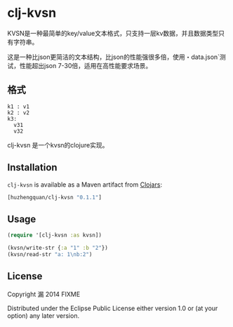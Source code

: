 # clj-kvsn

KVSN是一种最简单的key/value文本格式，只支持一层kv数据，并且数据类型只有字符串。

这是一种比json更简洁的文本结构，比json的性能强很多倍，使用・data.json`测试，性能超出json 7-30倍，适用在高性能要求场景。

## 格式

```
k1 : v1
k2 : v2
k3:
  v31
  v32
```

clj-kvsn 是一个kvsn的clojure实现。

## Installation

`clj-kvsn` is available as a Maven artifact from
[Clojars](http://clojars.org/huzhengquan/clj-kvsn):

```clojure
[huzhengquan/clj-kvsn "0.1.1"]
```

## Usage


```clojure
(require '[clj-kvsn :as kvsn])

(kvsn/write-str {:a "1" :b "2"})
(kvsn/read-str "a: 1\nb:2")
```

## License

Copyright 漏 2014 FIXME

Distributed under the Eclipse Public License either version 1.0 or (at
your option) any later version.
